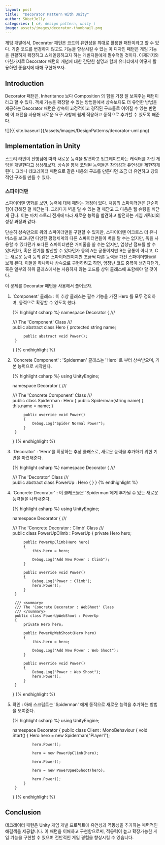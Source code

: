 ```yaml
---
layout: post
title:  "Decorator Pattern With Unity"
author: SWeetJelly
categories: [ c#, design pattern, unity ]
image: assets/images/decorator-thumbnail.png
---
```


게임 개발에서, Decorator 패턴은 코드의 유연성을 최대로 활용한 패턴이라고 할 수 있다. 기존 코드를 변경하지 않고도 기능을 향상시킬 수 있는 이 디자인 패턴은 게임 기능을 원활하게 확장하고 스케일링하고자 하는 개발자들에게 필수적일 것이다. 이제까지와 마찬가지로 Decorator 패턴의 개념에 대한 간단한 설명과 함께 유니티에서 어떻게 활용하면 좋을지에 대해 구현해보자.

## Introduction

Decorator 패턴은, Inheritance 보다 Composition 의 힘을 가장 잘 보여주는 패턴이라고 할 수 있다. 객체 기능을 확장할 수 있는 방법들에서 상속보다도 더 유연한 방법을 제공하는 Decorator 패턴은 상속이 고정적이고 경직된 구조들로 이어질 수 있는 반면에 이 패턴을 사용해 새로운 요구 사항에 쉽게 적응하고 동적으로 추가할 수 있도록 해준다.

![]({{ site.baseurl }}/assets/images/DesignPatterns/decorator-uml.png)

## Implementation in Unity

스토리 라인이 진행됨에 따라 새로운 능력을 발견하고 업그레이드하는 캐릭터를 가진 게임을 개발한다고 상상해보자. 상속을 통해 코딩된 능력들은 창의성과 유연성을 제한하게 된다. 그러나 데코레이터 패턴으로 같은 내용의 구조를 만든다면 조금 더 유연하고 창의적인 구조를 만들 수 있다.

### 스파이더맨

스파이더맨 영화를 보면, 능력에 대해 깨닫는 과정이 있다. 처음의 스파이더맨은 단순히 힘이 강해진 걸 깨닫는다. 그러다가 벽을 탈 수 있는 걸 깨닫고 그 다음은 웹 슈팅을 깨닫게 된다. 이는 마치 스토리 전개에 따라 새로운 능력을 발견하고 발전하는 게임 캐릭터의 성장 과정과 같다.

단순히 상속만으로 위의 스파이더맨을 구현할 수 있지만, 스파이더맨 어크로스 더 유니버스를 보고나면 다양한 평행세계의 다른 스파이더맨들이 벽을 탈 수는 없지만, 독을 사용할 수 있다던가 또다른 스파이더맨은 거미줄을 쏠 수는 없지만, 엄청난 점프를 할 수 있다던가, 혹은 전기를 발산할 수 있다던가 등의 A는 공통이지만 B는 공통이 아니고, C는 새로운 능력 등의 같은 스파이더맨이지만 조금씩 다른 능력을 가진 스파이더맨들을 보게 된다. 이들을 하나하나 상속으로 구현하려고 하면, 엄청난 코드 중복이 생긴다던가, 혹은 일부의 하위 클래스에서는 사용하지 않는 코드를 상위 클래스에 포함해야 할 것이다.

이 문제를 Decorator 패턴을 사용해서 풀어보자.

1. 'Component' 클래스 : 이 추상 클래스는 필수 기능을 가진 Hero 를 모두 정의하며, 동적으로 확장할 수 있도록 했다.

    {% highlight csharp %}
    namespace Decorator
    {
        /// <summary>
        /// The 'Component' Class
        /// </summary>
        public abstract class Hero
        {
            protected string name;

            public abstract void Power();
        }
    }
    {% endhighlight %}

2. 'Concrete Component' : 'Spiderman' 클래스는 'Hero' 로 부터 상속받으며, 기본 능력으로 시작한다.

    {% highlight csharp %}
    using UnityEngine;

    namespace Decorator
    {
        /// <summary>
        /// The 'Concrete Component' Class
        /// </summary>
        public class Spiderman : Hero
        {
            public Spiderman(string name)
            {
                this.name = name;
            }

            public override void Power()
            {
                Debug.Log("Spider Normal Power");
            }
        }
    }
    {% endhighlight %}

3. 'Decorator' : 'Hero'를 확장하는 추상 클래스로, 새로운 능력을 추가하기 위한 기반을 마련해준다.

    {% highlight csharp %}
    namespace Decorator
    {
        /// <summary>
        /// The 'Decorator' Class
        /// </summary>
        public abstract class PowerUp : Hero
        {
        }
    }
    {% endhighlight %}

4. 'Concrete Decorator' : 이 클래스들은 'Spiderman'에게 추가될 수 있는 새로운 능력들을 나타내준다.

    {% highlight csharp %}
    using UnityEngine;

    namespace Decorator
    {
        /// <summary>
        /// The 'Concrete Decorator : Climb' Class
        /// </summary>
        public class PowerUpClimb : PowerUp
        {
            private Hero hero;

            public PowerUpClimb(Hero hero)
            {
                this.hero = hero;

                Debug.Log("Add New Power : Climb");
            }

            public override void Power()
            {
                Debug.Log("Power : Climb");
                hero.Power();
            }
        }

        /// <summary>
        /// The 'Concrete Decorator : WebShoot' Class
        /// </summary>
        public class PowerUpWebShoot : PowerUp
        {
            private Hero hero;

            public PowerUpWebShoot(Hero hero)
            {
                this.hero = hero;

                Debug.Log("Add New Power : Web Shoot");
            }

            public override void Power()
            {
                Debug.Log("Power : Web Shoot");
                hero.Power();
            }
        }
    }
    {% endhighlight %}

5. 확인 : 아래 스크립트는 'Spiderman' 에게 동적으로 새로운 능력을 추가하는 방법을 보여준다.

    {% highlight csharp %}
    using UnityEngine;

    namespace Decorator
    {
        public class Client : MonoBehaviour
        {
            void Start()
            {
                Hero hero = new Spiderman("Player1");

                hero.Power();

                hero = new PowerUpClimb(hero);

                hero.Power();

                hero = new PowerUpWebShoot(hero);

                hero.Power();
            }
        }
    }
    {% endhighlight %}

## Conclusion

데코레이터 패턴은 Unity 게임 개발 프로젝트에 유연성과 역동성을 추가하는 매력적인 해결책을 제공합니다. 이 패턴을 이해하고 구현함으로써, 적응력이 높고 확장가능한 게임 기능을 구현할 수 있으며 전반적인 게임 경험을 향상시킬 수 있습니다.
